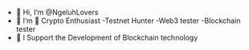 - 👋 Hi, I’m @NgeluhLovers
- 👀 I’m 🌟  Crypto Enthusiast
              -Testnet Hunter
              -Web3 tester
              -Blockchain tester 
- 💞️ I Support the Development of Blockchain technology 

<!---
NgeluhAirdrop/NgeluhAirdrop is a ✨ special ✨ repository because its `README.md` (this file) appears on your GitHub profile.
You can click the Preview link to take a look at your changes.
--->
